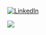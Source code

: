 <!-- **familfamilzade/familfamilzade** is a ✨ _special_ ✨ repository because its `README.md` (this file) appears on your GitHub profile. Here are some ideas to get you started: - 🔭 I’m currently working on ... - 🌱 I’m currently learning ... - 👯 I’m looking to collaborate on ... - 🤔 I’m looking for help with ... - 💬 Ask me about ... - 📫 How to reach me: ... - 😄 Pronouns: ... - ⚡ Fun fact: ... --> <p> <a href="https://www.linkedin.com/in/famil-familzade-ab6422134"><img src="https://img.shields.io/badge/LinkedIn--_.svg?style=social&logo=linkedin" alt="LinkedIn"></a> </p> <img src="https://github-readme-stats.vercel.app/api?username=familfamilzade&show_icons=true&count_private=true&theme=onedark">
